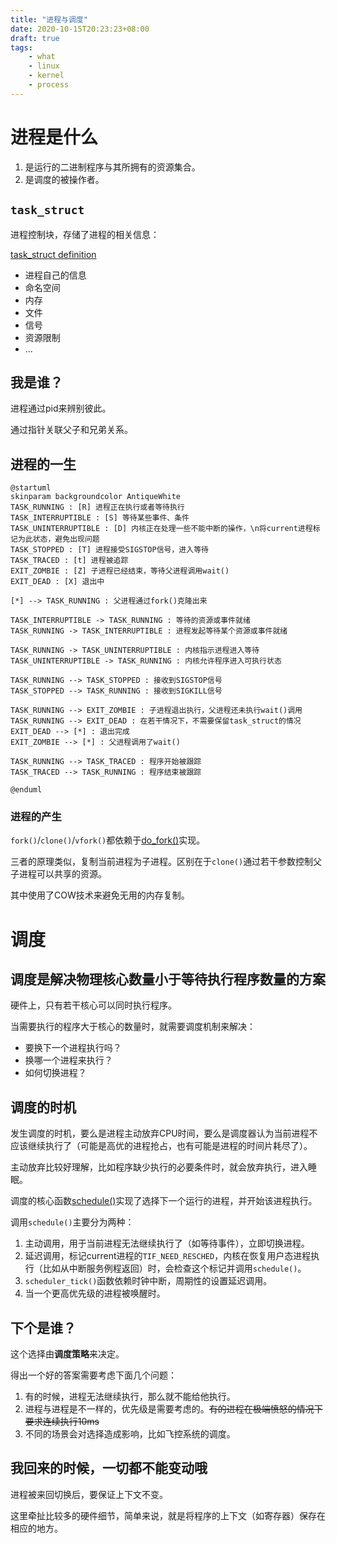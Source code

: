 ```yaml
---
title: "进程与调度"
date: 2020-10-15T20:23:23+08:00
draft: true
tags:
    - what
    - linux
    - kernel
    - process 
---
```


# 进程是什么

1. 是运行的二进制程序与其所拥有的资源集合。
1. 是调度的被操作者。

## `task_struct`

进程控制块，存储了进程的相关信息：

[task_struct definition](https://elixir.bootlin.com/linux/v2.6.24/source/include/linux/sched.h#L917)

- 进程自己的信息
- 命名空间
- 内存
- 文件
- 信号
- 资源限制
- ...

## 我是谁？

进程通过pid来辨别彼此。

通过指针关联父子和兄弟关系。

## 进程的一生

```plantuml
@startuml
skinparam backgroundcolor AntiqueWhite
TASK_RUNNING : [R] 进程正在执行或者等待执行
TASK_INTERRUPTIBLE : [S] 等待某些事件、条件
TASK_UNINTERRUPTIBLE : [D] 内核正在处理一些不能中断的操作，\n将current进程标记为此状态，避免出现问题
TASK_STOPPED : [T] 进程接受SIGSTOP信号，进入等待
TASK_TRACED : [t] 进程被追踪
EXIT_ZOMBIE : [Z] 子进程已经结束，等待父进程调用wait()
EXIT_DEAD : [X] 退出中

[*] --> TASK_RUNNING : 父进程通过fork()克隆出来

TASK_INTERRUPTIBLE -> TASK_RUNNING : 等待的资源或事件就绪
TASK_RUNNING -> TASK_INTERRUPTIBLE : 进程发起等待某个资源或事件就绪

TASK_RUNNING -> TASK_UNINTERRUPTIBLE : 内核指示进程进入等待
TASK_UNINTERRUPTIBLE -> TASK_RUNNING : 内核允许程序进入可执行状态

TASK_RUNNING --> TASK_STOPPED : 接收到SIGSTOP信号
TASK_STOPPED --> TASK_RUNNING : 接收到SIGKILL信号

TASK_RUNNING --> EXIT_ZOMBIE : 子进程退出执行，父进程还未执行wait()调用
TASK_RUNNING --> EXIT_DEAD : 在若干情况下，不需要保留task_struct的情况
EXIT_DEAD --> [*] : 退出完成
EXIT_ZOMBIE --> [*] : 父进程调用了wait()

TASK_RUNNING --> TASK_TRACED : 程序开始被跟踪
TASK_TRACED --> TASK_RUNNING : 程序结束被跟踪

@enduml
```

### 进程的产生

`fork()`/`clone()`/`vfork()`都依赖于[do_fork()](https://elixir.bootlin.com/linux/v2.6.24/source/kernel/fork.c#L1403)实现。

三者的原理类似，复制当前进程为子进程。区别在于`clone()`通过若干参数控制父子进程可以共享的资源。

其中使用了COW技术来避免无用的内存复制。

# 调度

## 调度是解决物理核心数量小于等待执行程序数量的方案

硬件上，只有若干核心可以同时执行程序。

当需要执行的程序大于核心的数量时，就需要调度机制来解决：

- 要换下一个进程执行吗？
- 换哪一个进程来执行？
- 如何切换进程？

## 调度的时机

发生调度的时机，要么是进程主动放弃CPU时间，要么是调度器认为当前进程不应该继续执行了（可能是高优的进程抢占，也有可能是进程的时间片耗尽了）。

主动放弃比较好理解，比如程序缺少执行的必要条件时，就会放弃执行，进入睡眠。

调度的核心函数[schedule()](https://elixir.bootlin.com/linux/v2.6.24/source/kernel/sched.c#L3619)实现了选择下一个运行的进程，并开始该进程执行。

调用`schedule()`主要分为两种：

1. 主动调用，用于当前进程无法继续执行了（如等待事件），立即切换进程。
1. 延迟调用，标记current进程的`TIF_NEED_RESCHED`，内核在恢复用户态进程执行（比如从中断服务例程返回）时，会检查这个标记并调用`schedule()`。
  1. `scheduler_tick()`函数依赖时钟中断，周期性的设置延迟调用。
  1. 当一个更高优先级的进程被唤醒时。

## 下个是谁？

这个选择由**调度策略**来决定。

得出一个好的答案需要考虑下面几个问题：

1. 有的时候，进程无法继续执行，那么就不能给他执行。
1. 进程与进程是不一样的，优先级是需要考虑的。~~有的进程在极端愤怒的情况下要求连续执行10ms~~
1. 不同的场景会对选择造成影响，比如飞控系统的调度。

## 我回来的时候，一切都不能变动哦

进程被来回切换后，要保证上下文不变。

这里牵扯比较多的硬件细节，简单来说，就是将程序的上下文（如寄存器）保存在相应的地方。
